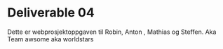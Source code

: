 # Deliverable 04

Dette er webprosjektoppgaven til Robin, Anton , Mathias og Steffen. Aka Team awsome aka worldstars
